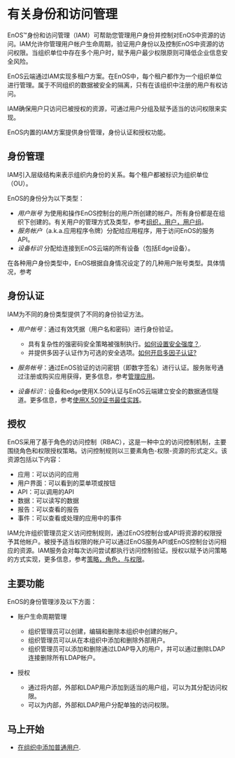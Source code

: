 # 有关身份和访问管理

EnOS™身份和访问管理（IAM）可帮助您管理用户身份并控制对EnOS中资源的访问。IAM允许你管理用户帐户生命周期，验证用户身份以及控制EnOS中资源的访问权限。当组织单位中存在多个用户时，赋予用户最少权限原则可降低企业信息安全风险。

EnOS云端通过IAM实现多租户方案。在EnOS中，每个租户都作为一个组织单位进行管理。属于不同组织的数据被安全的隔离，只有在该组织中注册的用户有权访问。

IAM确保用户只访问已被授权的资源，可通过用户分组及赋予适当的访问权限来实现。

EnOS内置的IAM方案提供身份管理，身份认证和授权功能。

## 身份管理<identity>

IAM引入层级结构来表示组织内身份的关系。每个租户都被标识为组织单位（OU）。

EnOS的身份分为以下类型：
 -  _用户账号_ 为使用和操作EnOS控制台的用户所创建的帐户。所有身份都是在组织下创建的。有关用户的管理方式及类型，参考[组织，用户，用户组](user_usergroup)。
 -  _服务帐户_（a.k.a.应用程序令牌）分配给应用程序，用于访问EnOS的服务API。
 -  _设备标识_ 分配给连接到EnOS云端的所有设备（包括Edge设备）。

在各种用户身份类型中，EnOS根据自身情况设定了的几种用户账号类型。具体情况，参考

## 身份认证<authentication>

IAM为不同的身份类型提供了不同的身份验证方法。

 - _用户帐号_：通过有效凭据（用户名和密码）进行身份验证。
   - 具有复杂性的强密码安全策略被强制执行。[如何设置安全强度？](howto/user/managing_security_settings).
   - 并提供多因子认证作为可选的安全选项。[如何开启多因子认证?](howto/user/enabling_multi_factor_auth)

 - _服务帐号_：通过EnOS验证的访问密钥（即数字签名）进行认证。服务账号通过注册或购买应用获得，更多信息，参考[管理应用](/docs/app-development/zh_CN/latest/managing_apps.html)。

 - _设备标识_：设备和edge使用X.509认证与EnOS云端建立安全的数据通信隧道。更多信息，参考[使用X.509证书最佳实践](https://www.envisioniot.com/docs/enos/zh_CN/latest/security/x509_ca/secure_communication_iothub.html)。

## 授权<authorization>

EnOS采用了基于角色的访问控制（RBAC），这是一种中立的访问控制机制，主要围绕角色和权限授权策略。访问控制规则以三要素角色-权限-资源的形式定义。该资源包括以下内容：

- 应用：可以访问的应用
- 用户界面：可以看到的菜单项或按钮
- API：可以调用的API
- 数据：可以读写的数据
- 报告：可以查看的报告
- 事件：可以查看或处理的应用中的事件

IAM允许组织管理员定义访问控制规则，通过EnOS控制台或API将资源的权限授予其他帐户。被授予适当权限的帐户可以通过EnOS服务API或EnOS控制台访问相应的资源。IAM服务会对每次访问尝试都执行访问控制验证。授权以赋予访问策略的方式实现，更多信息，参考[策略，角色，与权限](access_policy)。

## 主要功能<keyfunctionality>

EnOS的身份管理涉及以下方面：

- 账户生命周期管理

  + 组织管理员可以创建，编辑和删除本组织中创建的帐户。
  + 组织管理员可以从在本组织中添加和删除外部用户。
  + 组织管理员可以添加和删除通过LDAP导入的用户，并可以通过删除LDAP连接删除所有LDAP帐户。

- 授权

  + 通过将内部，外部和LDAP用户添加到适当的用户组，可以为其分配访问权限。
  + 可以为内部，外部和LDAP用户分配单独的访问权限。

## 马上开始

- [在组织中添加普通用户](iam_gettingstarted_adduser).